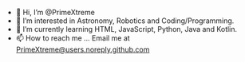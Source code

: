 - 👋 Hi, I’m @PrimeXtreme
- 👀 I’m interested in Astronomy, Robotics and Coding/Programming.
- 🌱 I’m currently learning HTML, JavaScript, Python, Java and Kotlin.
- 📫 How to reach me ... Email me at PrimeXtreme@users.noreply.github.com

<!---
PrimeXtreme/PrimeXtreme is a ✨ special ✨ repository because its `README.md` (this file) appears on your GitHub profile.
You can click the Preview link to take a look at your changes.
--->
